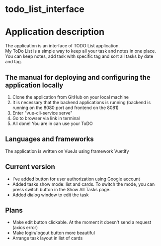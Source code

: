 # todo_list_interface

# Application description
The application is an interface of TODO List application.  
My ToDo List is a simple way to keep all your task and notes in one place. 
You can keep notes, add task with specific tag and sort all tasks by date and tag.

## The manual for deploying and configuring the application locally

1. Clone the application from GitHub on your local machine
2. It is necessary that the backend applications is running (backend is running on the 8080 port and frontend on the 8081)
3. Enter "vue-cli-service serve"
4. Go to browser via link in terminal
5. All done! You are in can use your ToDO

## Languages and frameworks
The application is written on VueJs using framework Vuetify

## Current version
- I've added button for user authorization using Google account 
- Added tasks show mode: list and cards. To switch the mode, you can press switch button in the Show All Tasks page.
- Added dialog window to edit the task

## Plans 
- Make edit button clickable. At the moment it doesn't send a request (axios error)
- Make login/logout button more beautiful
- Arrange task layout in list of cards